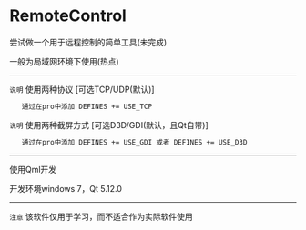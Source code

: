 ﻿# RemoteControl

尝试做一个用于远程控制的简单工具(未完成)

一般为局域网环境下使用(热点)

------

`说明` 使用两种协议 [可选TCP/UDP(默认)]

```sh
   通过在pro中添加 DEFINES += USE_TCP 
```

`说明` 使用两种截屏方式 [可选D3D/GDI(默认，且Qt自带)]

```sh
   通过在pro中添加 DEFINES += USE_GDI 或者 DEFINES += USE_D3D
```
------
使用Qml开发

开发环境windows 7，Qt 5.12.0

------

`注意` 该软件仅用于学习，而不适合作为实际软件使用